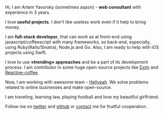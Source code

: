 Hi, I am Artem Yavorsky (sometimes aqson) - **web consultant** with experience in 3 years.

I love **useful projects**. I don't like useless work even if it help to bring money.

I am **full-stack developer**, that can work as at front-end using javascript/coffeescript with many frameworks, so back-end, especially, using Ruby(Rails/Sinatra), Node.js and Go. Also, I am ready to help with iOS projects using Swift.

I love to use **«trending» approaches** and be a part of its development process. I am contributor in some huge open-source projects like [Exim](https://github.com/hellyeahllc/exim) and [Reactive-coffee](http://yang.github.io/reactive-coffee).

Now, I am working with awesome team - [Hellyeah](http://hellyeah.is). We solve problems related to online businesses and make open-source.

I am traveling, learning law, playing football and love my beautiful girlfriend.

Follow me on [twitter](https://twitter.com/aqson) and [github](https://github.com/yavorsky) or [contact](contact) me for fruitful cooperation.
